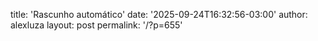 title: 'Rascunho automático'
date: '2025-09-24T16:32:56-03:00'
author: alexluza
layout: post
permalink: '/?p=655'

